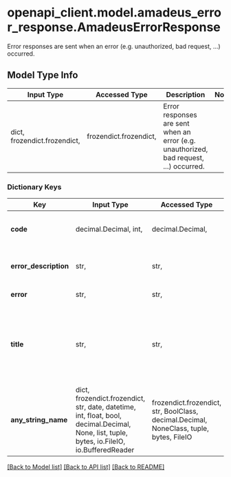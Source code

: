 # openapi_client.model.amadeus_error_response.AmadeusErrorResponse

Error responses are sent when an error (e.g. unauthorized, bad request, ...) occurred.

## Model Type Info
Input Type | Accessed Type | Description | Notes
------------ | ------------- | ------------- | -------------
dict, frozendict.frozendict,  | frozendict.frozendict,  | Error responses are sent when an error (e.g. unauthorized, bad request, ...) occurred. | 

### Dictionary Keys
Key | Input Type | Accessed Type | Description | Notes
------------ | ------------- | ------------- | ------------- | -------------
**code** | decimal.Decimal, int,  | decimal.Decimal,  | Debug contains debug information. | value must be a 64 bit integer
**error_description** | str,  | str,  | A small description about the error | 
**error** | str,  | str,  | Name is the error name. | 
**title** | str,  | str,  | Debug contains debug information. This is usually not available and has to be enabled. | 
**any_string_name** | dict, frozendict.frozendict, str, date, datetime, int, float, bool, decimal.Decimal, None, list, tuple, bytes, io.FileIO, io.BufferedReader | frozendict.frozendict, str, BoolClass, decimal.Decimal, NoneClass, tuple, bytes, FileIO | any string name can be used but the value must be the correct type | [optional]

[[Back to Model list]](../../README.md#documentation-for-models) [[Back to API list]](../../README.md#documentation-for-api-endpoints) [[Back to README]](../../README.md)


